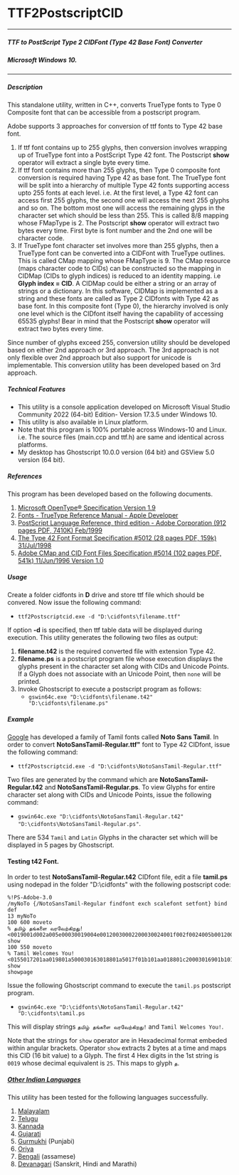 # TTF2PostscriptCID
----------------------------------------------------------------------------------------
##### _TTF to PostScript Type 2 CIDFont (Type 42 Base Font) Converter_ 

##### Microsoft Windows 10.
----------------------------------------------------------------------------------------
##### Description
This standalone utility, written in C++, converts TrueType fonts to Type 0 Composite font that can be accessible from a postscript program. 

Adobe supports 3 approaches for conversion of ttf fonts to Type 42 base font.
1. If ttf font contains up to 255 glyphs, then conversion involves wrapping up of TrueType font into a PostScript Type 42 font. The Postscript **show** operator will extract a single byte every time.
2. If ttf font contains more than 255 glyphs, then Type 0 composite font conversion is required having Type 42 as base font. The TrueType font will be split into a hierarchy of multiple Type 42 fonts supporting access upto 255 fonts at each level. i.e. At the first level, a Type 42 font can access first 255 glyphs, the second one will access the next 255 glyphs and so on. The bottom most one will access the remaining glyps in the character set which should be less than 255. This is called 8/8 mapping whose FMapType is 2. The Postscript **show** operator will extract two bytes every time. First byte is font number and the 2nd one will be character code.
3. If TrueType font character set involves more than 255 glyphs, then a TrueType font can be converted into a CIDFont with TrueType outlines. This is called CMap mapping whose FMapType is 9. The CMap resource (maps character code to CIDs) can be constructed so the mapping in CIDMap (CIDs to glyph indices) is reduced to an identity mapping. i.e **Glyph index = CID**. A CIDMap could be either a string or an array of strings or a dictionary. In this software, CIDMap is implemented as a string and these fonts are called as Type 2 CIDfonts with Type 42 as base font. In this  composite font (Type 0), the hierarchy involved is only one level which is the CIDfont itself having the capability of accessing 65535 glyphs! Bear in mind that the Postscript **show** operator will extract two bytes every time.

Since number of glyphs exceed 255, conversion utility should be developed based on either 2nd approach or 3rd approach. The 3rd approach is not only flexible over 2nd approach but also support for unicode is implementable.
This conversion utility has been developed based on 3rd approach. 


##### Technical Features
- This utility is a console application developed on Microsoft Visual Studio Community 2022 (64-bit) Edition- Version 17.3.5 under Windows 10.
- This utility is also available in Linux platform.
- Note that this program is 100% portable across Windows-10 and Linux. i.e. The source files (main.ccp and ttf.h) are same and identical across platforms.
- My desktop has Ghostscript 10.0.0 version (64 bit) and GSView 5.0 version (64 bit).


##### References
This program has been developed based on the following documents.
1. [Microsoft OpenType® Specification Version 1.9](https://learn.microsoft.com/en-us/typography/opentype/spec/)
2. [Fonts - TrueType Reference Manual - Apple Developer](https://developer.apple.com/fonts/TrueType-Reference-Manual/)
3. [PostScript Language Reference, third edition - Adobe Corporation (912 pages PDF, 7410K) Feb/1999](https://www.adobe.com/jp/print/postscript/pdfs/PLRM.pdf)
4. [The Type 42 Font Format Specification #5012 (28 pages PDF, 159k) 31/Jul/1998](https://adobe-type-tools.github.io/font-tech-notes/pdfs/5012.Type42_Spec.pdf)
5. [Adobe CMap and CID Font Files Specification #5014 (102 pages PDF, 541k) 11/Jun/1996 Version 1.0](https://adobe-type-tools.github.io/font-tech-notes/pdfs/5014.CIDFont_Spec.pdf)

##### Usage
Create a folder cidfonts in **D** drive and store ttf file which should be convered. Now issue the following command:
- `ttf2Postscriptcid.exe -d "D:\cidfonts\filename.ttf"`

If option **-d** is specified, then ttf table data will be displayed during execution.
This utility generates the following two files as output:
1. **filename.t42** is the required converted file with extension Type 42.
2. **filename.ps** is a postscript program file whose execution displays the glyphs present in the character set along with CIDs and Unicode Points. If a Glyph does not associate with an Unicode Point, then `none` will be printed.
3. Invoke Ghostscript to execute a postscript program as follows:
    - `gswin64c.exe "D:\cidfonts\filename.t42" "D:\cidfonts\filename.ps"`

##### Example
[Google](https://fonts.google.com/noto/specimen/Noto+Sans+Tamil) has developed a family of Tamil fonts called **Noto Sans Tamil**.
In order to convert **NotoSansTamil-Regular.ttf"** font to Type 42 CIDfont, issue the following command:
- `ttf2Postscriptcid.exe -d "D:\cidfonts\NotoSansTamil-Regular.ttf"`

Two files are generated by the command which are **NotoSansTamil-Regular.t42** and **NotoSansTamil-Regular.ps**. To view Glyphs for entire character set along with CIDs and Unicode Points, issue the following command:

- `gswin64c.exe "D:\cidfonts\NotoSansTamil-Regular.t42" "D:\cidfonts\NotoSansTamil-Regular.ps"`.

There are 534 `Tamil` and `Latin` Glyphs in the character set which will be displayed in 5 pages by Ghostscript.

#### Testing t42 Font.

In order to test **NotoSansTamil-Regular.t42** CIDfont file, edit a file **tamil.ps** using nodepad in the folder "D:\cidfonts\" with the following postscript code:
```
%!PS-Adobe-3.0
/myNoTo {/NotoSansTamil-Regular findfont exch scalefont setfont} bind def
13 myNoTo
100 600 moveto 
% தமிழ் தங்களை வரவேற்கிறது!
<0019001d002a005e00030019004e00120030002200030024001f002f0024005b0012002a0020007a00aa> show
100 550 moveto 
% Tamil Welcomes You!
<0155017201aa019801a500030163018801a5017f01b101aa018801c20003016901b101cb00aa00b5> show
showpage
```

Issue the following Ghostscript command  to execute the `tamil.ps` postscript program. 
- `gswin64c.exe "D:\cidfonts\NotoSansTamil-Regular.t42" "D:\cidfonts\tamil.ps`

This will display strings `தமிழ் தங்களை வரவேற்கிறது!` and `Tamil Welcomes You!`.

Note that the strings for `show` operator are in Hexadecimal format embeded within angular brackets. Operator `show` extracts 2 bytes at a time and maps this CID (16 bit value) to a Glyph.
The first 4 Hex digits in the 1st string is `0019` whose decimal equivalent is `25`. This maps to glyph `த`.

##### [Other Indian Languages](https://fonts.google.com/noto/fonts)
This utility has been tested for the following languages successfully.
1. [Malayalam](https://fonts.google.com/noto/specimen/Noto+Sans+Malayalam)
2. [Telugu](https://fonts.google.com/noto/specimen/Noto+Sans+Telugu)
3. [Kannada](https://fonts.google.com/noto/specimen/Noto+Sans+Kannada)
4. [Gujarati](https://fonts.google.com/noto/specimen/Noto+Sans+Gujarati)
5. [Gurmukhi](https://fonts.google.com/noto/specimen/Noto+Sans+Gurmukhi) (Punjabi)
6. [Oriya](https://fonts.google.com/noto/specimen/Noto+Sans+Oriya)
7. [Bengali](https://fonts.google.com/noto/specimen/Noto+Sans+Bengali) (assamese)
8. [Devanagari](https://fonts.google.com/noto/specimen/Noto+Sans+Devanagari) (Sanskrit, Hindi and Marathi)